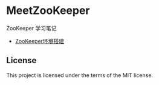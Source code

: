 # MeetZooKeeper
ZooKeeper 学习笔记

- [ZooKeeper环境搭建](https://github.com/SunnyMarkLiu/MeetZooKeeper/blob/master/%E5%AD%A6%E4%B9%A0%E7%AC%94%E8%AE%B0/ZooKeeper%E7%8E%AF%E5%A2%83%E6%90%AD%E5%BB%BA.md)

## License
This project is licensed under the terms of the MIT license.
